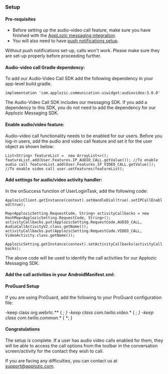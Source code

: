 ### Setup

#### Pre-requisites

- Before setting up the audio-video call feature, make sure you have finished with the [AppLozic messaging integration](https://docs.applozic.com/docs/android-chat-sdk).
- You will also need to have [push notifications setup](https://docs.applozic.com/docs/android-push-notification).

Without push notifications set-up, calls won't work. Please make sure they are set-up properly before proceeding further.


#### Audio-video call Gradle dependency:

To add our Audio-Video Call SDK add the following dependency in your app-level build.gradle.

`implementation 'com.applozic.communication.uiwidget:audiovideo:3.0.0'`

The Audio-Video Call SDK includes our messaging SDK. If you add a dependency to this SDK, you do not need to add the dependency for our Applozic Messaging SDK.


#### Enable audio/video feature:

Audio-video call functionality needs to be enabled for our users. Before you log-in users, add the audio and video call feature and set it for the user object as shown below:

`List<String> featureList =  new ArrayList<>();
featureList.add(User.Features.IP_AUDIO_CALL.getValue()); //To enable audio call
featureList.add(User.Features.IP_VIDEO_CALL.getValue()); //To enable video call
user.setFeatures(featureList);`


#### Add settings for audio/video activity handler:

In the onSuccess function of UserLoginTask, add the following code:

`ApplozicClient.getInstance(context).setHandleDial(true).setIPCallEnabled(true);`

`Map<ApplozicSetting.RequestCode, String> activityCallbacks = new HashMap<ApplozicSetting.RequestCode, String>();
activityCallbacks.put(ApplozicSetting.RequestCode.AUDIO_CALL, AudioCallActivityV2.class.getName());
activityCallbacks.put(ApplozicSetting.RequestCode.VIDEO_CALL, VideoActivity.class.getName());`

`ApplozicSetting.getInstance(context).setActivityCallbacks(activityCallbacks);`

The above code will be used to identify the call activities for our Applozic Messaging SDK.


#### Add the call activities in your AndroidManifest.xml:

<activity
       android:name="com.applozic.audiovideo.activity.AudioCallActivityV2"
       android:configChanges="keyboardHidden|orientation|screenSize"
       android:exported="true" 
       android:launchMode="singleTop"
       android:theme="@style/Applozic_FullScreen_Theme"/>

<activity
       android:name="com.applozic.audiovideo.activity.CallActivity"
       android:configChanges="orientation|keyboardHidden|screenSize"
       android:label="@string/app_name"
       android:launchMode="singleTop"
       android:theme="@style/Applozic_FullScreen_Theme"/>

<activity
       android:name="com.applozic.audiovideo.activity.VideoActivity"              
       android:launchMode="singleTop"
       android:configChanges="keyboardHidden|orientation|screenSize"              
       android:exported="true"
       android:theme="@style/Applozic_FullScreen_Theme"/>


#### ProGuard Setup

If you are using ProGuard, add the following to your ProGuard configuration file:

-keep class org.webrtc.** { *; }
-keep class com.twilio.video.** { *; }
-keep class com.twilio.common.** { *; }


#### Congratulations

The setup is complete.
If a user has audio video calls enabled for them, they will be able to access the call options from the toolbar in the conversation screen/activity for the contact they wish to call.

If you are facing any difficulties, you can contact us at support@applozic.com.